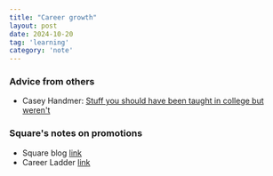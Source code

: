 ```yaml
---
title: "Career growth"
layout: post
date: 2024-10-20
tag: 'learning'
category: 'note'
---
```


### Advice from others
- Casey Handmer: [Stuff you should have been taught in college but weren't](https://caseyhandmer.wordpress.com/2025/02/04/stuff-you-should-have-been-taught-in-college-but-werent/)

### Square's notes on promotions
- Square blog [link](https://developer.squareup.com/blog/squares-growth-framework-for-engineers-and-engineering-managers/)
- Career Ladder [link](https://assets.ctfassets.net/1wryd5vd9xez/6bDnTwb4H7bfiFvg55ldRR/b1cb8514f0afd0a4050991d35ccbac03/Square_Software_Engineering_Career_Ladder.pdf)
